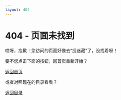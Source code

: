 ```yaml
---
layout: 404
---
```


# 404 - 页面未找到

哎呀，抱歉！您访问的页面好像去“捉迷藏”了，没找着呀！

要不您点击下面的按钮，回首页重新开始？

[返回首页](/)

或者对照现在的目录看看？

[返回目录](/mu-lu)
